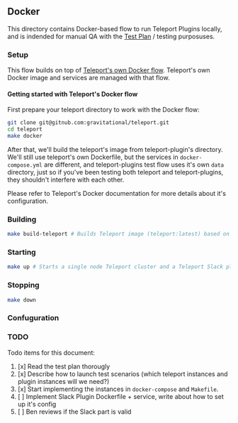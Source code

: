 ## Docker

This directory contains Docker-based flow to run Teleport Plugins locally, and is 
indended for manual QA with the [Test Plan](../testplan.md) / testing purposuses.

### Setup

This flow builds on top of [Teleport's own Docker flow](https://github.com/gravitational/teleport/tree/master/docker).
Teleport's own Docker image and services are managed with that flow.

#### Getting started with Teleport's Docker flow

First prepare your teleport directory to work with the Docker flow: 

```bash
git clone git@gitnub.com:gravitational/teleport.git
cd teleport
make docker
```

After that, we'll build the teleport's image from teleport-plugin's directory.
We'll still use teleport's own Dockerfile, but the services in `docker-compose.yml`
are different, and teleport-plugins test flow uses it's own `data` directory, 
just so if you've been testing both teleport and teleport-plugins, 
they shouldn't interfere with each other.

Please refer to Teleport's Docker documentation for more details about it's configuration.

### Building

```bash
make build-teleport # Builds Teleport image (teleport:latest) based on Teleport's docker/Dockerfile and build assets buildbox:latest image.
```

### Starting

```bash
make up # Starts a single node Teleport cluster and a Teleport Slack plugin alongside it.
```

### Stopping

```bash
make down
```

### Confuguration

### TODO

Todo items for this document:
1. [x] Read the test plan thorougly
2. [x] Describe how to launch test scenarios (which teleport instances and plugin instances will we need?)
3. [x] Start implementing the instances in `docker-compose` and `Makefile`.
4. [ ] Implement Slack Plugin Dockerfile + service, write about how to set up it's config
5. [ ] Ben reviews if the Slack part is valid
